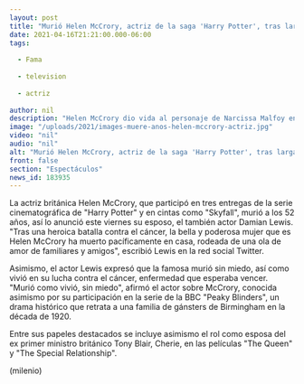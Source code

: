```yaml
---
layout: post
title: "Murió Helen McCrory, actriz de la saga 'Harry Potter', tras larga batalla contra el cáncer"
date: 2021-04-16T21:21:00.000-06:00
tags:
  
  - Fama
  
  - television
  
  - actriz
  
author: nil
description: "Helen McCrory dio vida al personaje de Narcissa Malfoy en las tres últimas entregas de la saga que adaptó al cine las novelas de J.K.Rowling. Te contamos lo que sabemos. "
image: "/uploads/2021/images-muere-anos-helen-mccrory-actriz.jpg"
video: "nil"
audio: "nil"
alt: "Murió Helen McCrory, actriz de la saga 'Harry Potter', tras larga batalla contra el cáncer"
front: false
section: "Espectáculos"
news_id: 183935
---
```


La actriz británica Helen McCrory, que participó en tres entregas de la serie cinematográfica de "Harry Potter" y en cintas como "Skyfall", murió a los 52 años, así lo anunció este viernes su esposo, el también actor Damian Lewis. "Tras una heroica batalla contra el cáncer, la bella y poderosa mujer que es Helen McCrory ha muerto pacíficamente en casa, rodeada de una ola de amor de familiares y amigos", escribió Lewis en la red social Twitter. 

Asimismo, el actor Lewis expresó que la famosa murió sin miedo, así como vivió en su lucha contra el cáncer, enfermedad que esperaba vencer.  "Murió como vivió, sin miedo", afirmó el actor sobre McCrory, conocida asimismo por su participación en la serie de la BBC "Peaky Blinders", un drama histórico que retrata a una familia de gánsters de Birmingham en la década de 1920. 

Entre sus papeles destacados se incluye asimismo el rol como esposa del ex primer ministro británico Tony Blair, Cherie, en las películas "The Queen" y "The Special Relationship". 

(milenio)